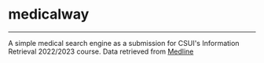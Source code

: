 # medicalway
---
A simple medical search engine as a submission for CSUI's Information Retrieval 2022/2023 course. Data retrieved from [Medline](https://www.medline.com/)
